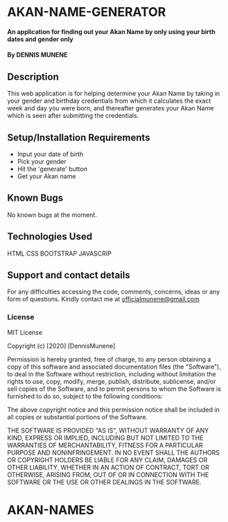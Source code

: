 # AKAN-NAME-GENERATOR
#### An application for finding out your Akan Name by only using your birth dates and gender only
#### By **DENNIS MUNENE**
## Description
This web application is for helping determine your Akan Name by taking in your gender and birthday credentials from which it calculates the exact week and day you were born, and thereafter generates your Akan Name which is seen after submitting the credentials.
## Setup/Installation Requirements
* Input your date of birth
* Pick your gender
* Hit the 'generate' button
* Get your Akan name
## Known Bugs
No known bugs at the moment. 
## Technologies Used
HTML
CSS
BOOTSTRAP
JAVASCRIP
## Support and contact details
For any difficulties accessing the code, comments, concerns, ideas or any form of questions. Kindly contact me at officialmunene@gmail.com
### License
MIT License

Copyright (c) [2020] [DennisMunene]

Permission is hereby granted, free of charge, to any person obtaining a copy of this software and associated documentation files (the "Software"), to deal in the Software without restriction, including without limitation the rights to use, copy, modify, merge, publish, distribute, sublicense, and/or sell copies of the Software, and to permit persons to whom the Software is furnished to do so, subject to the following conditions:

The above copyright notice and this permission notice shall be included in all copies or substantial portions of the Software.

THE SOFTWARE IS PROVIDED "AS IS", WITHOUT WARRANTY OF ANY KIND, EXPRESS OR IMPLIED, INCLUDING BUT NOT LIMITED TO THE WARRANTIES OF MERCHANTABILITY, FITNESS FOR A PARTICULAR PURPOSE AND NONINFRINGEMENT. IN NO EVENT SHALL THE AUTHORS OR COPYRIGHT HOLDERS BE LIABLE FOR ANY CLAIM, DAMAGES OR OTHER LIABILITY, WHETHER IN AN ACTION OF CONTRACT, TORT OR OTHERWISE, ARISING FROM, OUT OF OR IN CONNECTION WITH THE SOFTWARE OR THE USE OR OTHER DEALINGS IN THE SOFTWARE.
# AKAN-NAMES
